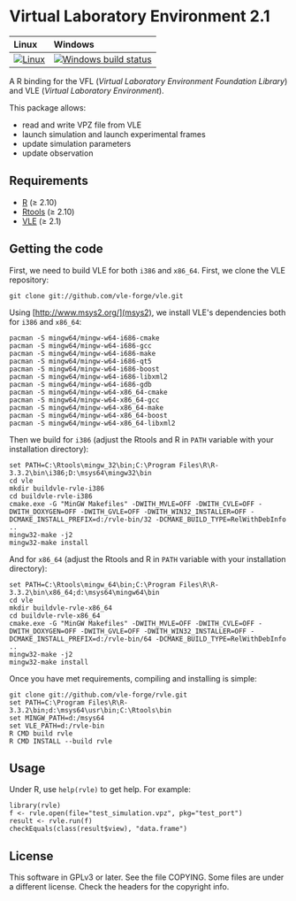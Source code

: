 Virtual Laboratory Environment 2.1
==================================

| Linux | Windows |
| :---- | :---- |
| [![Linux](https://github.com/vle-forge/rvle/actions/workflows/Linux.yml/badge.svg?branch=master2.1)](https://github.com/vle-forge/rvle/actions/workflows/Linux.yml) | [![Windows build status][3]][4] |

[3]: https://ci.appveyor.com/api/projects/status/github/vle-forge/rvle?branch=master2.1&svg=true
[4]: https://ci.appveyor.com/project/vle-forge/rvle?branch=master2.1

A R binding for the VFL (*Virtual Laboratory Environment Foundation Library*) and VLE (*Virtual Laboratory Environment*).

This package allows:
- read and write VPZ file from VLE
- launch simulation and launch experimental frames
- update simulation parameters
- update observation

## Requirements

* [R](http://www.r-project.org) (≥ 2.10)
* [Rtools](https://cran.r-project.org/bin/windows/Rtools/) (≥ 2.10)
* [VLE](http://www.vle-project.org) (≥ 2.1)

## Getting the code

First, we need to build VLE for both `i386` and `x86_64`. First, we clone the VLE repository:

    git clone git://github.com/vle-forge/vle.git

Using [http://www.msys2.org/](msys2), we install VLE's dependencies both for
`i386` and `x86_64`:

    pacman -S mingw64/mingw-w64-i686-cmake
    pacman -S mingw64/mingw-w64-i686-gcc
    pacman -S mingw64/mingw-w64-i686-make
    pacman -S mingw64/mingw-w64-i686-qt5
    pacman -S mingw64/mingw-w64-i686-boost
    pacman -S mingw64/mingw-w64-i686-libxml2
    pacman -S mingw64/mingw-w64-i686-gdb
    pacman -S mingw64/mingw-w64-x86_64-cmake
    pacman -S mingw64/mingw-w64-x86_64-gcc
    pacman -S mingw64/mingw-w64-x86_64-make
    pacman -S mingw64/mingw-w64-x86_64-boost
    pacman -S mingw64/mingw-w64-x86_64-libxml2

Then we build for `i386` (adjust the Rtools and R in `PATH` variable with your
installation directory):

    set PATH=C:\Rtools\mingw_32\bin;C:\Program Files\R\R-3.3.2\bin\i386;D:\msys64\mingw32\bin
    cd vle
    mkdir buildvle-rvle-i386
    cd buildvle-rvle-i386
    cmake.exe -G "MinGW Makefiles" -DWITH_MVLE=OFF -DWITH_CVLE=OFF -DWITH_DOXYGEN=OFF -DWITH_GVLE=OFF -DWITH_WIN32_INSTALLER=OFF -DCMAKE_INSTALL_PREFIX=d:/rvle-bin/32 -DCMAKE_BUILD_TYPE=RelWithDebInfo ..
    mingw32-make -j2
    mingw32-make install

And for `x86_64` (adjust the Rtools and R in `PATH` variable with your
installation directory):

    set PATH=C:\Rtools\mingw_64\bin;C:\Program Files\R\R-3.3.2\bin\x86_64;d:\msys64\mingw64\bin
    cd vle
    mkdir buildvle-rvle-x86_64
    cd buildvle-rvle-x86_64
    cmake.exe -G "MinGW Makefiles" -DWITH_MVLE=OFF -DWITH_CVLE=OFF -DWITH_DOXYGEN=OFF -DWITH_GVLE=OFF -DWITH_WIN32_INSTALLER=OFF -DCMAKE_INSTALL_PREFIX=d:/rvle-bin/64 -DCMAKE_BUILD_TYPE=RelWithDebInfo ..
    mingw32-make -j2
    mingw32-make install

Once you have met requirements, compiling and installing is simple:

    git clone git://github.com/vle-forge/rvle.git
    set PATH=C:\Program Files\R\R-3.3.2\bin;d:\msys64\usr\bin;C:\Rtools\bin
    set MINGW_PATH=d:/msys64
    set VLE_PATH=d:/rvle-bin
    R CMD build rvle
    R CMD INSTALL --build rvle

## Usage

Under R, use `help(rvle)` to get help. For example:

    library(rvle)
    f <- rvle.open(file="test_simulation.vpz", pkg="test_port")
    result <- rvle.run(f)
    checkEquals(class(result$view), "data.frame")

## License

This software in GPLv3 or later. See the file COPYING. Some files are under a
different license. Check the headers for the copyright info.
